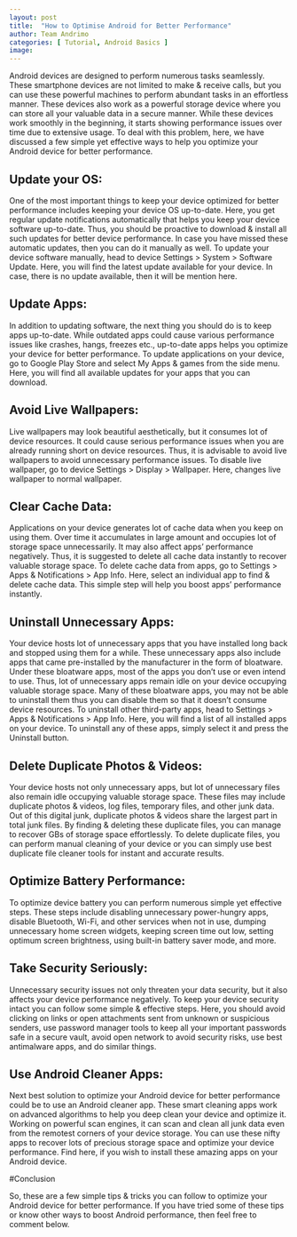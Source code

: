 ```yaml
---
layout: post
title:  "How to Optimise Android for Better Performance"
author: Team Andrimo
categories: [ Tutorial, Android Basics ]
image: 
---
```

Android devices are designed to perform numerous tasks seamlessly. These smartphone devices are not limited to make & receive calls, but you can use these powerful machines to perform abundant tasks in an effortless manner. These devices also work as a powerful storage device where you can store all your valuable data in a secure manner. While these devices work smoothly in the beginning, it starts showing performance issues over time due to extensive usage. To deal with this problem, here, we have discussed a few simple yet effective ways to help you optimize your Android device for better performance. 

## Update your OS: 

One of the most important things to keep your device optimized for better performance includes keeping your device OS up-to-date. Here, you get regular update notifications automatically that helps you keep your device software up-to-date. Thus, you should be proactive to download & install all such updates for better device performance. In case you have missed these automatic updates, then you can do it manually as well. To update your device software manually, head to device Settings > System > Software Update. Here, you will find the latest update available for your device. In case, there is no update available, then it will be mention here. 

## Update Apps: 

In addition to updating software, the next thing you should do is to keep apps up-to-date. While outdated apps could cause various performance issues like crashes, hangs, freezes etc., up-to-date apps helps you optimize your device for better performance. To update applications on your device, go to Google Play Store and select My Apps & games from the side menu. Here, you will find all available updates for your apps that you can download.  

## Avoid Live Wallpapers: 

Live wallpapers may look beautiful aesthetically, but it consumes lot of device resources. It could cause serious performance issues when you are already running short on device resources. Thus, it is advisable to avoid live wallpapers to avoid unnecessary performance issues. To disable live wallpaper, go to device Settings > Display > Wallpaper. Here, changes live wallpaper to normal wallpaper.

## Clear Cache Data: 

Applications on your device generates lot of cache data when you keep on using them. Over time it accumulates in large amount and occupies lot of storage space unnecessarily. It may also affect apps’ performance negatively. Thus, it is suggested to delete all cache data instantly to recover valuable storage space. To delete cache data from apps, go to Settings > Apps & Notifications > App Info. Here, select an individual app to find & delete cache data. This simple step will help you boost apps’ performance instantly. 

## Uninstall Unnecessary Apps: 

Your device hosts lot of unnecessary apps that you have installed long back and stopped using them for a while. These unnecessary apps also include apps that came pre-installed by the manufacturer in the form of bloatware. Under these bloatware apps, most of the apps you don’t use or even intend to use. Thus, lot of unnecessary apps remain idle on your device occupying valuable storage space. Many of these bloatware apps, you may not be able to uninstall them thus you can disable them so that it doesn’t consume device resources. To uninstall other third-party apps, head to Settings > Apps & Notifications > App Info. Here, you will find a list of all installed apps on your device. To uninstall any of these apps, simply select it and press the Uninstall button. 

## Delete Duplicate Photos & Videos: 

Your device hosts not only unnecessary apps, but lot of unnecessary files also remain idle occupying valuable storage space. These files may include duplicate photos & videos, log files, temporary files, and other junk data. Out of this digital junk, duplicate photos & videos share the largest part in total junk files. By finding & deleting these duplicate files, you can manage to recover GBs of storage space effortlessly. To delete duplicate files, you can perform manual cleaning of your device or you can simply use best duplicate file cleaner tools for instant and accurate results. 

## Optimize Battery Performance: 

To optimize device battery you can perform numerous simple yet effective steps. These steps include disabling unnecessary power-hungry apps, disable Bluetooth, Wi-Fi, and other services when not in use, dumping unnecessary home screen widgets, keeping screen time out low, setting optimum screen brightness, using built-in battery saver mode, and more.

## Take Security Seriously: 

Unnecessary security issues not only threaten your data security, but it also affects your device performance negatively. To keep your device security intact you can follow some simple & effective steps. Here, you should avoid clicking on links or open attachments sent from unknown or suspicious senders, use password manager tools to keep all your important passwords safe in a secure vault, avoid open network to avoid security risks, use best antimalware apps, and do similar things. 

## Use Android Cleaner Apps: 

Next best solution to optimize your Android device for better performance could be to use an Android cleaner app. These smart cleaning apps work on advanced algorithms to help you deep clean your device and optimize it. Working on powerful scan engines, it can scan and clean all junk data even from the remotest corners of your device storage. You can use these nifty apps to recover lots of precious storage space and optimize your device performance. Find here, if you wish to install these amazing apps on your Android device.

#Conclusion

So, these are a few simple tips & tricks you can follow to optimize your Android device for better performance. If you have tried some of these tips or know other ways to boost Android performance, then feel free to comment below. 
